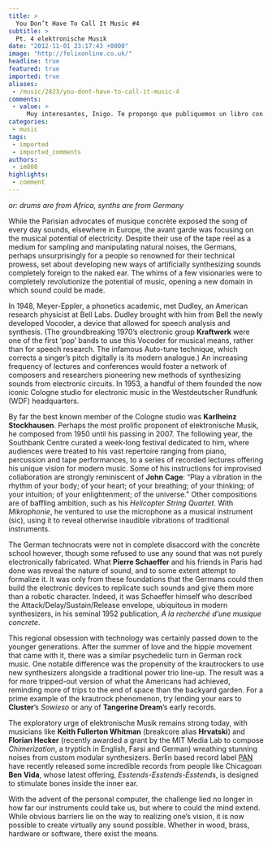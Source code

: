 ```yaml
---
title: >
  You Don’t Have To Call It Music #4
subtitle: >
  Pt. 4 elektronische Musik
date: "2012-11-01 23:17:43 +0000"
image: "http://felixonline.co.uk/"
headline: true
featured: true
imported: true
aliases:
 - /music/2823/you-dont-have-to-call-it-music-4
comments:
 - value: >
     Muy interesantes, Inigo. Te propongo que publiquemos un libro con mis entrevistas de Triunfo y un prologo tuyo sobre lo que es la musica concreta. dime y abrazos
categories:
 - music
tags:
 - imported
 - imported_comments
authors:
 - im808
highlights:
 - comment
---
```


_or: drums are from Africa, synths are from Germany_

While the Parisian advocates of musique concrète exposed the song of every day sounds, elsewhere in Europe, the avant garde was focusing on the musical potential of electricity. Despite their use of the tape reel as a medium for sampling and manipulating natural noises, the Germans, perhaps unsurprisingly for a people so renowned for their technical prowess, set about developing new ways of artificially synthesizing sounds completely foreign to the naked ear. The whims of a few visionaries were to completely revolutionize the potential of music, opening a new domain in which sound could be made.

In 1948, Meyer-Eppler, a phonetics academic, met Dudley, an American research physicist at Bell Labs. Dudley brought with him from Bell the newly developed Vocoder, a device that allowed for speech analysis and synthesis. (The groundbreaking 1970’s electronic group __Kraftwerk__ were one of the first ‘pop’ bands to use this Vocoder for musical means, rather than for speech research. The infamous Auto-tune technique, which corrects a singer’s pitch digitally is its modern analogue.) An increasing frequency of lectures and conferences would foster a network of composers and researchers pioneering new methods of synthesizing sounds from electronic circuits. In 1953, a handful of them founded the now iconic Cologne studio for electronic music in the Westdeutscher Rundfunk (WDF) headquarters.

By far the best known member of the Cologne studio was __Karlheinz Stockhausen__. Perhaps the most prolific proponent of elektronische Musik, he composed from 1950 until his passing in 2007. The following year, the Southbank Centre curated a week-long festival dedicated to him, where audiences were treated to his vast repertoire ranging from piano, percussion and tape performances, to a series of recorded lectures offering his unique vision for modern music. Some of his instructions for improvised collaboration are strongly reminiscent of __John Cage__: “Play a vibration in the rhythm of your body; of your heart; of your breathing; of your thinking; of your intuition; of your enlightenment; of the universe.” Other compositions are of baffling ambition, such as his _Helicopter String Quartet_. With _Mikrophonie_, he ventured to use the microphone as a musical instrument (sic), using it to reveal otherwise inaudible vibrations of traditional instruments.

The German technocrats were not in complete disaccord with the concrète school however, though some refused to use any sound that was not purely electronically fabricated. What __Pierre Schaeffer__ and his friends in Paris had done was reveal the nature of sound, and to some extent attempt to formalize it. It was only from these foundations that the Germans could then build the electronic devices to replicate such sounds and give them more than a robotic character. Indeed, it was Schaeffer himself who described the Attack/Delay/Sustain/Release envelope, ubiquitous in modern synthesizers, in his seminal 1952 publication, _Á la recherché d’une musique concrete_.

This regional obsession with technology was certainly passed down to the younger generations. After the summer of love and the hippie movement that came with it, there was a similar psychedelic turn in German rock music. One notable difference was the propensity of the krautrockers to use new synthesizers alongside a traditional power trio line-up. The result was a for more tripped-out version of what the Americans had achieved, reminding more of trips to the end of space than the backyard garden. For a prime example of the krautrock phenomenon, try lending your ears to __Cluster__’s _Sowieso_ or any of __Tangerine Dream__’s early records.

The exploratory urge of elektronische Musik remains strong today, with musicians like __Keith Fullerton Whitman__ (breakcore alias __Hrvatski__) and __Florian Hecker__ (recently awarded a grant by the MIT Media Lab to compose _Chimerization_, a tryptich in English, Farsi and German) wreathing stunning noises from custom modular synthesizers. Berlin based record label [PAN](http://soundcloud.com/pan_recs) have recently released some incredible records from people like Chicagoan __Ben Vida__, whose latest offering, _Esstends-Esstends-Esstends_, is designed to stimulate bones inside the inner ear.

With the advent of the personal computer, the challenge lied no longer in how far our instruments could take us, but where to could the mind extend. While obvious barriers lie on the way to realizing one’s vision, it is now possible to create virtually any sound possible. Whether in wood, brass, hardware or software, there exist the means.
